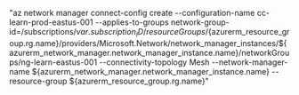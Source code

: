 "az network manager connect-config create --configuration-name cc-learn-prod-eastus-001 --applies-to-groups network-group-id=/subscriptions/${var.subscription_ID}/resourceGroups/${azurerm_resource_group.rg.name}/providers/Microsoft.Network/network_manager_instances/${azurerm_network_manager.network_manager_instance.name}/networkGroups/ng-learn-eastus-001 --connectivity-topology Mesh --network-manager-name ${azurerm_network_manager.network_manager_instance.name} --resource-group ${azurerm_resource_group.rg.name}"